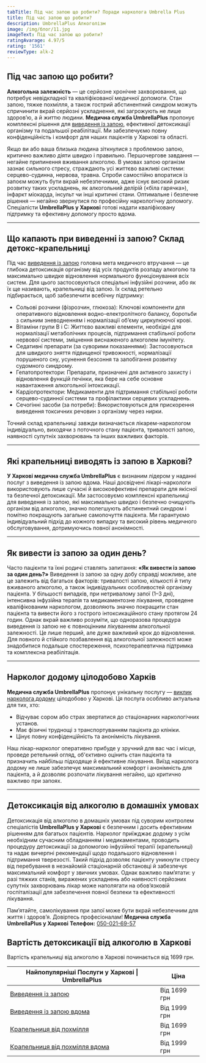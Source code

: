 ```yaml
---
tabTitle: Під час запою що робити? Поради нарколога Umbrella Plus
title: Під час запою що робити?
description: UmbrellaPlus Алкоголізм
image: /img/блог/11.jpg
imageText: Під час запою що робити?
ratingAvarage: 4.97/5
rating: '1561'
reviewType: alk-2
---
```


## Під час запою що робити?

**Алкогольна залежність** — це серйозне хронічне захворювання, що потребує невідкладної та кваліфікованої медичної допомоги. Стан запою, тяжке похмілля, а також гострий абстинентний синдром можуть спричинити вкрай серйозні ускладнення, які загрожують не лише здоров’ю, а й життю людини. **Медична служба UmbrellaPlus** пропонує комплексні рішення для [виведення із запою](https://umbrella-plus.com.ua/uk/kharkiv/vivod-iz-zapoia-kharkiv-ua/), ефективної детоксикації організму та подальшої реабілітації. Ми забезпечуємо повну конфіденційність і комфорт для наших пацієнтів у Харкові та області.

Якщо ви або ваша близька людина зіткнулися з проблемою запою, критично важливо діяти швидко і правильно. Першочергове завдання — негайне припинення вживання алкоголю. В умовах запою організм зазнає сильного стресу, страждають усі життєво важливі системи: серцево-судинна, нервова, травна. Спроби самостійно впоратися із запоєм можуть бути вкрай небезпечними, адже існує високий ризик розвитку таких ускладнень, як алкогольний делірій («біла гарячка»), інфаркт міокарда, інсульт чи інші критичні стани. Оптимальне і безпечне рішення — негайно звернутися по професійну наркологічну допомогу. Спеціалісти **UmbrellaPlus у Харкові** готові надати кваліфіковану підтримку та ефективну допомогу просто вдома.

***

## Що капають при виведенні із запою? Склад детокс-крапельниці

Під час [виведення із запою](https://umbrella-plus.com.ua/uk/kharkiv/vivod-iz-zapoia-kharkiv-ua/) головна мета медичного втручання — це глибока детоксикація організму від усіх продуктів розпаду алкоголю та максимально швидке відновлення нормального функціонування всіх систем. Для цього застосовуються спеціальні інфузійні розчини, або як їх ще називають, крапельниці від запою. Їх склад ретельно підбирається, щоб забезпечити всебічну підтримку:

* Сольові розчини (фізрозчин, глюкоза): Ключові компоненти для оперативного відновлення водно-електролітного балансу, боротьби з сильним зневодненням і нормалізації об’єму циркулюючої крові.
* Вітаміни групи B і C: Життєво важливі елементи, необхідні для нормалізації метаболічних процесів, підтримання стабільної роботи нервової системи, зміцнення виснаженого алкоголем імунітету.
* Седативні препарати (за суворими показаннями): Застосовуються для швидкого зняття підвищеної тривожності, нормалізації порушеного сну, усунення безсоння та запобігання розвитку судомного синдрому.
* Гепатопротектори: Препарати, призначені для активного захисту і відновлення функцій печінки, яка бере на себе основне навантаження алкогольної інтоксикації.
* Кардіопротектори: Медикаменти для підтримання стабільної роботи серцево-судинної системи та профілактики серцевих ускладнень.
* Сечогінні засоби (за потреби): Використовуються для прискорення виведення токсичних речовин з організму через нирки.

Точний склад крапельниці завжди визначається лікарем-наркологом індивідуально, виходячи з поточного стану пацієнта, тривалості запою, наявності супутніх захворювань та інших важливих факторів.

***

## Які крапельниці виводять із запою в Харкові?

**У Харкові медична служба UmbrellaPlus** є визнаним лідером у наданні послуг з виведення із запою вдома. Наші досвідчені лікарі-наркологи використовують лише сучасні й високоефективні препарати для якісної та безпечної детоксикації. Ми застосовуємо комплексні крапельниці для виведення із запою, які максимально швидко і безпечно очищують організм від алкоголю, значно полегшують абстинентний синдром і помітно покращують загальне самопочуття пацієнта. Ми гарантуємо індивідуальний підхід до кожного випадку та високий рівень медичного обслуговування, дотримуючись повної анонімності.

***

## Як вивести із запою за один день?

Часто пацієнти та їхні родичі ставлять запитання: **«Як вивести із запою за один день?»** Виведення із запою за одну добу справді можливе, але це залежить від багатьох факторів: тривалості запою, кількості й типу вживаного алкоголю, а також індивідуальних особливостей організму пацієнта. У більшості випадків, при нетривалому запої (1–3 дні), інтенсивна інфузійна терапія та медикаментозне лікування, проведене кваліфікованим наркологом, дозволяють значно покращити стан пацієнта та вивести його з гострого інтоксикаційного стану протягом 24 годин.
Однак вкрай важливо розуміти, що одноразова процедура виведення із запою не є повноцінним лікуванням алкогольної залежності. Це лише перший, але дуже важливий крок до відновлення. Для повного й стійкого позбавлення від алкогольної залежності може знадобитися подальше спостереження, психотерапевтична підтримка та комплексна реабілітація.

***

## Нарколог додому цілодобово Харків

**Медична служба UmbrellaPlus** пропонує унікальну послугу — [виклик нарколога додому](https://umbrella-plus.com.ua/uk/kharkiv/vivod-iz-zapoia-na-domy-kharkiv-ua/) цілодобово у Харкові. Ця послуга особливо актуальна для тих, хто:

* Відчуває сором або страх звертатися до стаціонарних наркологічних установ.
* Має фізичні труднощі з транспортуванням пацієнта до клініки.
* Цінує повну конфіденційність та анонімність лікування.

Наш лікар-нарколог оперативно прибуде у зручний для вас час і місце, проведе ретельний огляд, об'єктивно оцінить стан пацієнта та призначить найбільш підходяще й ефективне лікування. Виїзд нарколога додому не лише забезпечує максимальний комфорт і анонімність для пацієнта, а й дозволяє розпочати лікування негайно, що критично важливо при запоях.

***

## Детоксикація від алкоголю в домашніх умовах

Детоксикація від алкоголю в домашніх умовах під суворим контролем спеціалістів **UmbrellaPlus у Харкові** є безпечним і досить ефективним рішенням для багатьох пацієнтів. Нарколог приїжджає додому з усім необхідним сучасним обладнанням і медикаментами, проводить процедуру детоксикації за допомогою інфузійної терапії (крапельниці) та надає вичерпні рекомендації щодо подальшого відновлення і підтримання тверезості.
Такий підхід дозволяє пацієнту уникнути стресу від перебування в незнайомій стаціонарній обстановці й забезпечує максимальний комфорт у звичних умовах. Однак важливо пам’ятати: у разі тяжких станів, виражених ускладнень або наявності серйозних супутніх захворювань лікар може наполягати на обов’язковій госпіталізації для забезпечення повної безпеки та ефективності лікування.

Пам’ятайте, самолікування при запої може бути вкрай небезпечним для життя і здоров’я. Довіртесь професіоналам!
**Медична служба UmbrellaPlus у Харкові**
**Телефон:** [050-021-69-57](tel:0500216957)

## Вартість детоксикації від алкоголю в Харкові

Вартість крапельниці від алкоголю в Харкові починається від 1699 грн.

| Найпопулярніші Послуги у Харкові \| UmbrellaPlus                                                                    | Ціна         |
| ------------------------------------------------------------------------------------------------------------------- | ------------ |
| [Виведення із запою](https://umbrella-plus.com.ua/uk/kharkiv/vivod-iz-zapoia-kharkiv-ua/)                           | Від 1699 грн |
| [Виведення із запою вдома](https://umbrella-plus.com.ua/uk/kharkiv/vivod-iz-zapoia-na-domy-kharkiv-ua/)             | Від 1999 грн |
| [Крапельниця від похмілля](https://umbrella-plus.com.ua/uk/kharkiv/kapelnica_ot_alkogola_kharkiv-ua/)               | Від 1699 грн |
| [Крапельниця від похмілля вдома](https://umbrella-plus.com.ua/uk/kharkiv/kapelnica_ot_alkogola_na_domy_kharkiv_ua/) | Від 1999 грн |
